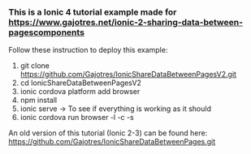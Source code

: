 ### This is a Ionic 4 tutorial example made for https://www.gajotres.net/ionic-2-sharing-data-between-pagescomponents

Follow these instruction to deploy this example:

1. git clone https://github.com/Gajotres/IonicShareDataBetweenPagesV2.git
2. cd IonicShareDataBetweenPagesV2
3. ionic cordova platform add browser
4. npm install
5. ionic serve -> To see if everything is working as it should
6. ionic cordova run browser -l -c -s

An old version of this tutorial (Ionic 2-3) can be found here: https://github.com/Gajotres/IonicShareDataBetweenPages.git
